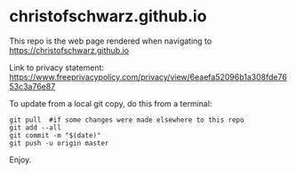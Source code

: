 # christofschwarz.github.io

This repo is the web page rendered when navigating to https://christofschwarz.github.io

Link to privacy statement: https://www.freeprivacypolicy.com/privacy/view/6eaefa52096b1a308fde7653c3a76e87

To update from a local git copy, do this from a terminal:
```
git pull  #if some changes were made elsewhere to this repo
git add --all
git commit -m "$(date)"
git push -u origin master
```
Enjoy.
